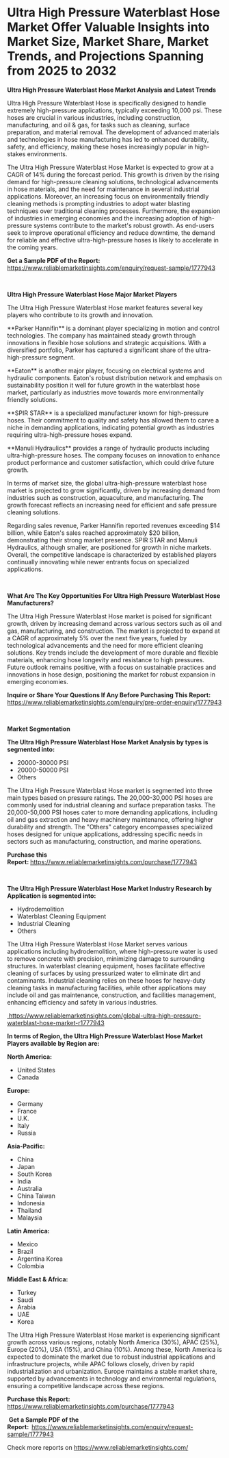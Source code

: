 <p><h1>Ultra High Pressure Waterblast Hose Market Offer Valuable Insights into Market Size, Market Share, Market Trends, and Projections Spanning from 2025 to 2032</h1></p><p><strong>Ultra High Pressure Waterblast Hose Market Analysis and Latest Trends</strong></p>
<p><p>Ultra High Pressure Waterblast Hose is specifically designed to handle extremely high-pressure applications, typically exceeding 10,000 psi. These hoses are crucial in various industries, including construction, manufacturing, and oil & gas, for tasks such as cleaning, surface preparation, and material removal. The development of advanced materials and technologies in hose manufacturing has led to enhanced durability, safety, and efficiency, making these hoses increasingly popular in high-stakes environments.</p><p>The Ultra High Pressure Waterblast Hose Market is expected to grow at a CAGR of 14% during the forecast period. This growth is driven by the rising demand for high-pressure cleaning solutions, technological advancements in hose materials, and the need for maintenance in several industrial applications. Moreover, an increasing focus on environmentally friendly cleaning methods is prompting industries to adopt water blasting techniques over traditional cleaning processes. Furthermore, the expansion of industries in emerging economies and the increasing adoption of high-pressure systems contribute to the market's robust growth. As end-users seek to improve operational efficiency and reduce downtime, the demand for reliable and effective ultra-high-pressure hoses is likely to accelerate in the coming years.</p></p>
<p><strong>Get a Sample PDF of the Report:&nbsp;</strong> <a href="https://www.reliablemarketinsights.com/enquiry/request-sample/1777943?utm_campaign=2112&utm_medium=2&utm_source=Github&utm_content=ia&utm_term=02022025&utm_id=ultra-high-pressure-waterblast-hose">https://www.reliablemarketinsights.com/enquiry/request-sample/1777943</a></p>
<p>&nbsp;</p>
<p><strong>Ultra High Pressure Waterblast Hose Major Market Players</strong></p>
<p><p>The Ultra High Pressure Waterblast Hose market features several key players who contribute to its growth and innovation. </p><p>**Parker Hannifin** is a dominant player specializing in motion and control technologies. The company has maintained steady growth through innovations in flexible hose solutions and strategic acquisitions. With a diversified portfolio, Parker has captured a significant share of the ultra-high-pressure segment.</p><p>**Eaton** is another major player, focusing on electrical systems and hydraulic components. Eaton's robust distribution network and emphasis on sustainability position it well for future growth in the waterblast hose market, particularly as industries move towards more environmentally friendly solutions.</p><p>**SPIR STAR** is a specialized manufacturer known for high-pressure hoses. Their commitment to quality and safety has allowed them to carve a niche in demanding applications, indicating potential growth as industries requiring ultra-high-pressure hoses expand.</p><p>**Manuli Hydraulics** provides a range of hydraulic products including ultra-high-pressure hoses. The company focuses on innovation to enhance product performance and customer satisfaction, which could drive future growth.</p><p>In terms of market size, the global ultra-high-pressure waterblast hose market is projected to grow significantly, driven by increasing demand from industries such as construction, aquaculture, and manufacturing. The growth forecast reflects an increasing need for efficient and safe pressure cleaning solutions.</p><p>Regarding sales revenue, Parker Hannifin reported revenues exceeding $14 billion, while Eaton's sales reached approximately $20 billion, demonstrating their strong market presence. SPIR STAR and Manuli Hydraulics, although smaller, are positioned for growth in niche markets. Overall, the competitive landscape is characterized by established players continually innovating while newer entrants focus on specialized applications.</p></p>
<p>&nbsp;</p>
<p><strong>What Are The Key Opportunities For Ultra High Pressure Waterblast Hose Manufacturers?</strong></p>
<p><p>The Ultra High Pressure Waterblast Hose market is poised for significant growth, driven by increasing demand across various sectors such as oil and gas, manufacturing, and construction. The market is projected to expand at a CAGR of approximately 5% over the next five years, fueled by technological advancements and the need for more efficient cleaning solutions. Key trends include the development of more durable and flexible materials, enhancing hose longevity and resistance to high pressures. Future outlook remains positive, with a focus on sustainable practices and innovations in hose design, positioning the market for robust expansion in emerging economies.</p></p>
<p><strong>Inquire or Share Your Questions If Any Before Purchasing This Report:</strong> <a href="https://www.reliablemarketinsights.com/enquiry/pre-order-enquiry/1777943?utm_campaign=2112&utm_medium=2&utm_source=Github&utm_content=ia&utm_term=02022025&utm_id=ultra-high-pressure-waterblast-hose">https://www.reliablemarketinsights.com/enquiry/pre-order-enquiry/1777943</a></p>
<p>&nbsp;</p>
<p><strong>Market Segmentation</strong></p>
<p><strong>The Ultra High Pressure Waterblast Hose Market Analysis by types is segmented into:</strong></p>
<p><ul><li>20000-30000 PSI</li><li>20000-50000 PSI</li><li>Others</li></ul></p>
<p><p>The Ultra High Pressure Waterblast Hose market is segmented into three main types based on pressure ratings. The 20,000-30,000 PSI hoses are commonly used for industrial cleaning and surface preparation tasks. The 20,000-50,000 PSI hoses cater to more demanding applications, including oil and gas extraction and heavy machinery maintenance, offering higher durability and strength. The "Others" category encompasses specialized hoses designed for unique applications, addressing specific needs in sectors such as manufacturing, construction, and marine operations.</p></p>
<p><strong>Purchase this Report:&nbsp;</strong><a href="https://www.reliablemarketinsights.com/purchase/1777943?utm_campaign=2112&utm_medium=2&utm_source=Github&utm_content=ia&utm_term=02022025&utm_id=ultra-high-pressure-waterblast-hose">https://www.reliablemarketinsights.com/purchase/1777943</a></p>
<p>&nbsp;</p>
<p><strong>The Ultra High Pressure Waterblast Hose Market Industry Research by Application is segmented into:</strong></p>
<p><ul><li>Hydrodemolition</li><li>Waterblast Cleaning Equipment</li><li>Industrial Cleaning</li><li>Others</li></ul></p>
<p><p>The Ultra High Pressure Waterblast Hose Market serves various applications including hydrodemolition, where high-pressure water is used to remove concrete with precision, minimizing damage to surrounding structures. In waterblast cleaning equipment, hoses facilitate effective cleaning of surfaces by using pressurized water to eliminate dirt and contaminants. Industrial cleaning relies on these hoses for heavy-duty cleaning tasks in manufacturing facilities, while other applications may include oil and gas maintenance, construction, and facilities management, enhancing efficiency and safety in various industries.</p></p>
<p><a href="https://www.reliablemarketinsights.com/global-ultra-high-pressure-waterblast-hose-market-r1777943?utm_campaign=2112&utm_medium=2&utm_source=Github&utm_content=ia&utm_term=02022025&utm_id=ultra-high-pressure-waterblast-hose">&nbsp;https://www.reliablemarketinsights.com/global-ultra-high-pressure-waterblast-hose-market-r1777943</a></p>
<p><strong>In terms of Region, the Ultra High Pressure Waterblast Hose Market Players available by Region are:</strong></p>
<p>
    <p> <strong> North America: </strong>
        <ul>
            <li>United States</li>
            <li>Canada</li>
        </ul>
        </p> 
    <p> <strong> Europe: </strong>
        <ul>
            <li>Germany</li>
            <li>France</li>
            <li>U.K.</li>
            <li>Italy</li>
            <li>Russia</li>
        </ul>
        </p> 
    <p> <strong> Asia-Pacific: </strong>
        <ul>
            <li>China</li>
            <li>Japan</li>
            <li>South Korea</li>
            <li>India</li>
            <li>Australia</li>
            <li>China Taiwan</li>
            <li>Indonesia</li>
            <li>Thailand</li>
            <li>Malaysia</li>
        </ul>
        </p> 
    <p> <strong> Latin America: </strong>
        <ul>
            <li>Mexico</li>
            <li>Brazil</li>
            <li>Argentina Korea</li>
            <li>Colombia</li>
        </ul>
        </p> 
    <p> <strong> Middle East & Africa: </strong>
        <ul>
            <li>Turkey</li>
            <li>Saudi</li>
            <li>Arabia</li>
            <li>UAE</li>
            <li>Korea</li>
        </ul>
    </p>
    </p>
<p><p>The Ultra High Pressure Waterblast Hose market is experiencing significant growth across various regions, notably North America (30%), APAC (25%), Europe (20%), USA (15%), and China (10%). Among these, North America is expected to dominate the market due to robust industrial applications and infrastructure projects, while APAC follows closely, driven by rapid industrialization and urbanization. Europe maintains a stable market share, supported by advancements in technology and environmental regulations, ensuring a competitive landscape across these regions.</p></p>
<p><strong>Purchase this Report: </strong><a href="https://www.reliablemarketinsights.com/purchase/1777943?utm_campaign=2112&utm_medium=2&utm_source=Github&utm_content=ia&utm_term=02022025&utm_id=ultra-high-pressure-waterblast-hose">https://www.reliablemarketinsights.com/purchase/1777943</a></p>
<p>&nbsp;<strong>Get a Sample PDF of the Report:&nbsp;&nbsp;</strong><a href="https://www.reliablemarketinsights.com/enquiry/request-sample/1777943?utm_campaign=2112&utm_medium=2&utm_source=Github&utm_content=ia&utm_term=02022025&utm_id=ultra-high-pressure-waterblast-hose">https://www.reliablemarketinsights.com/enquiry/request-sample/1777943</a></p>
<p><strong></strong></p>
<p>Check more reports on <a href="https://www.reliablemarketinsights.com/?utm_campaign=2112&utm_medium=2&utm_source=Github&utm_content=ia&utm_term=02022025&utm_id=ultra-high-pressure-waterblast-hose">https://www.reliablemarketinsights.com/</a></p>